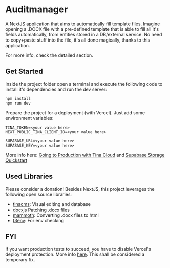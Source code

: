 # Auditmanager

A NextJS application that aims to automatically fill template files. Imagine opening a .DOCX file with a pre-defined template that is able to fill all it's fields automatically, from entities stored in a DB/external service. No need to copy+paste stuff into the file, it's all done magically, thanks to this application. 

For more info, check the detailed section.

## Get Started

Inside the project folder open a terminal and execute the following code to install it's dependencies and run the dev server:

```
npm install
npm run dev
```

Prepare the project for a deployment (with Vercel). Just add some environment variables:

```
TINA_TOKEN=<your value here>
NEXT_PUBLIC_TINA_CLIENT_ID=<your value here>

SUPABASE_URL=<your value here>
SUPABASE_KEY=<your value here>
```

More info here: [Going to Production with Tina Cloud](https://tina.io/docs/tina-cloud/overview/) and [Supabase Storage Quickstart](https://supabase.com/docs/guides/storage/quickstart)

## Used Libraries

Please consider a donation! Besides NextJS, this project leverages the following open source libraries:

- [tinacms](https://github.com/tinacms/tinacms): Visual editing and database
- [docxjs](https://github.com/dolanmiu/docx) Patching .docx files
- [mammoth](https://github.com/mwilliamson/mammoth.js): Converting .docx files to html
- [t3env](https://github.com/t3-oss/t3-env): For env checking

## FYI

If you want production tests to succeed, you have to disable Vercel's deployment protection. More info [here](https://github.com/patrickedqvist/wait-for-vercel-preview/issues/62). This shall be considered a temporary fix.